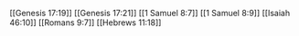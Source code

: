 [[Genesis 17:19]]
[[Genesis 17:21]]
[[1 Samuel 8:7]]
[[1 Samuel 8:9]]
[[Isaiah 46:10]]
[[Romans 9:7]]
[[Hebrews 11:18]]
